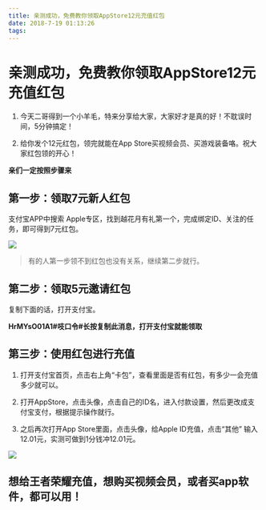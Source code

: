 ```yaml
---
title: 亲测成功，免费教你领取AppStore12元充值红包
date: 2018-7-19 01:13:26
tags:
---
```


# 亲测成功，免费教你领取AppStore12元充值红包

1. 今天二哥得到一个小羊毛，特来分享给大家，大家好才是真的好！不耽误时间，5分钟搞定！

2. 给你发个12元红包，领完就能在App Store买视频会员、买游戏装备咯。祝大家红包领的开心！

**亲们一定按照步骤来**

## 第一步：领取7元新人红包

支付宝APP中搜索 Apple专区，找到越花月有礼第一个，完成绑定ID、关注的任务，即可得到7元红包。

![](http://ww1.sinaimg.cn/large/640dde2dgy1ft66kfprfrj20ku112n08.jpg)

>有的人第一步领不到红包也没有关系，继续第二步就行。


##  第二步：领取5元邀请红包


复制下面的话，打开支付宝。

**HrMYsO01A1#吱口令#长按复制此消息，打开支付宝就能领取**



## 第三步：使用红包进行充值

1. 打开支付宝首页，点击右上角“卡包”，查看里面是否有红包，有多少一会充值多少就可以。


2. 打开AppStore，点击头像，点击自己的ID名，进入付款设置，然后更改成支付宝支付，根据提示操作就行。

3. 之后再次打开App Store里面，点击头像，给Apple ID充值，点击“其他” 输入12.01元，实测可做到1分钱冲12.01元。


![](http://ww1.sinaimg.cn/large/640dde2dgy1ft66jwo1i7j20ku112tbd.jpg)

## 想给王者荣耀充值，想购买视频会员，或者买app软件，都可以用！
